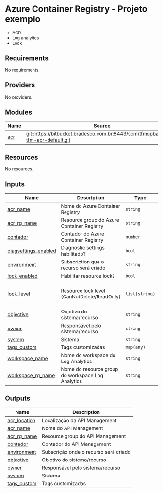 # Azure Container Registry - Projeto exemplo
* ACR
* Log analytics
* Lock

## Requirements

No requirements.

## Providers

No providers.

## Modules

| Name | Source | Version |
|------|--------|---------|
| <a name="module_acr"></a> [acr](#module\_acr) | git::https://bitbucket.bradesco.com.br:8443/scm/tfmopban/opbk-tfm-acr-default.git | latest |

## Resources

No resources.

## Inputs

| Name | Description | Type | Default | Required |
|------|-------------|------|---------|:--------:|
| <a name="input_acr_name"></a> [acr\_name](#input\_acr\_name) | Nome do Azure Container Registry | `string` | n/a | yes |
| <a name="input_acr_rg_name"></a> [acr\_rg\_name](#input\_acr\_rg\_name) | Resource group do Azure Container Registry | `string` | n/a | yes |
| <a name="input_contador"></a> [contador](#input\_contador) | Contador do Azure Container Registry | `number` | n/a | yes |
| <a name="input_diagsettings_enabled"></a> [diagsettings\_enabled](#input\_diagsettings\_enabled) | Diagnostic settings habilitado? | `bool` | n/a | yes |
| <a name="input_environment"></a> [environment](#input\_environment) | Subscription que o recurso será criado | `string` | n/a | yes |
| <a name="input_lock_enabled"></a> [lock\_enabled](#input\_lock\_enabled) | Habilitar resource lock? | `bool` | `false` | no |
| <a name="input_lock_level"></a> [lock\_level](#input\_lock\_level) | Resource lock level (CanNotDelete/ReadOnly) | `list(string)` | <pre>[<br>  "CanNotDelete",<br>  "ReadOnly"<br>]</pre> | no |
| <a name="input_objective"></a> [objective](#input\_objective) | Objetivo do sistema/recurso | `string` | n/a | yes |
| <a name="input_owner"></a> [owner](#input\_owner) | Responsável pelo sistema/recurso | `string` | n/a | yes |
| <a name="input_system"></a> [system](#input\_system) | Sistema | `string` | n/a | yes |
| <a name="input_tags_custom"></a> [tags\_custom](#input\_tags\_custom) | Tags customizadas | `map(any)` | `{}` | no |
| <a name="input_workspace_name"></a> [workspace\_name](#input\_workspace\_name) | Nome do workspace do Log Analytics | `string` | n/a | yes |
| <a name="input_workspace_rg_name"></a> [workspace\_rg\_name](#input\_workspace\_rg\_name) | Nome do resource group do workspace Log Analytics | `string` | n/a | yes |

## Outputs

| Name | Description |
|------|-------------|
| <a name="output_acr_location"></a> [acr\_location](#output\_acr\_location) | Localização da API Management |
| <a name="output_acr_name"></a> [acr\_name](#output\_acr\_name) | Nome do API Management |
| <a name="output_acr_rg_name"></a> [acr\_rg\_name](#output\_acr\_rg\_name) | Resource group do API Management |
| <a name="output_contador"></a> [contador](#output\_contador) | Contador do API Management |
| <a name="output_environment"></a> [environment](#output\_environment) | Subscrição onde o recurso será criado |
| <a name="output_objective"></a> [objective](#output\_objective) | Objetivo do sistema/recurso |
| <a name="output_owner"></a> [owner](#output\_owner) | Responsável pelo sistema/recurso |
| <a name="output_system"></a> [system](#output\_system) | Sistema |
| <a name="output_tags_custom"></a> [tags\_custom](#output\_tags\_custom) | Tags customizadas |
